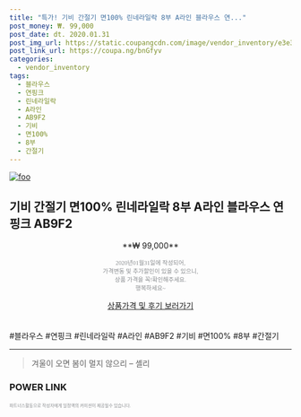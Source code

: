 ```yaml
--- 
title: "특가! 기비 간절기 면100% 린네라일락 8부 A라인 블라우스 연..." 
post_money: ₩. 99,000 
post_date: dt. 2020.01.31 
post_img_url: https://static.coupangcdn.com/image/vendor_inventory/e3e3/e0dc1214caf8720c08ec1d79c019d43aaa03916910beb1616f4351d8b8aa.jpg 
post_link_url: https://coupa.ng/bnGfyv 
categories: 
  - vendor_inventory 
tags: 
  - 블라우스 
  - 연핑크 
  - 린네라일락 
  - A라인 
  - AB9F2 
  - 기비 
  - 면100% 
  - 8부 
  - 간절기 
--- 
```

[![foo](https://static.coupangcdn.com/image/vendor_inventory/e3e3/e0dc1214caf8720c08ec1d79c019d43aaa03916910beb1616f4351d8b8aa.jpg)](https://coupa.ng/bnGfyv) 

## 기비 간절기 면100% 린네라일락 8부 A라인 블라우스 연핑크 AB9F2 
<p style="text-align: center;">**₩ 99,000**</p> 
<p style="text-align: center;"><span style="color: #898c8f; font-family: Georgia,Times,serif; font-size: 0.75em;">2020년01월31일에 작성되어, <br>가격변동 및 추가할인이 있을 수 있으니,<br> 상품 가격을 꼭!확인해주세요.<br>행복하세요~</span> 
</p>	 
<div markdown="0" style="text-align: center;"><a href="https://coupa.ng/bnGfyv" class="btn btn--success">상품가격 및 후기 보러가기</a></div> 
<br><br> 
  #블라우스 #연핑크 #린네라일락 #A라인 #AB9F2 #기비 #면100% #8부 #간절기 
<hr> 

> 겨울이 오면 봄이 멀지 않으리 – 셸리 


### POWER LINK


<span style="color: #898c8f; font-family: Georgia,Times,serif; font-size: 0.55em;">파트너스활동으로 작성자에게 일정액의 커미션이 제공될수 있습니다.</span> 
